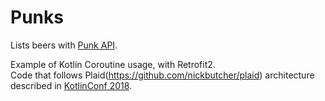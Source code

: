 # Punks
Lists beers with [Punk API](https://punkapi.com/).

Example of Kotlin Coroutine usage, with Retrofit2.  
Code that follows Plaid(https://github.com/nickbutcher/plaid) architecture described in [KotlinConf 2018](https://youtu.be/Sy6ZdgqrQp0).
